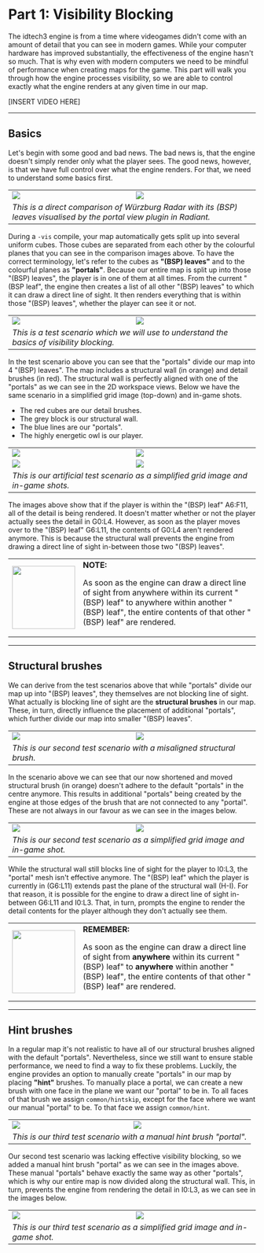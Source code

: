 Part 1: Visibility Blocking
=========

The idtech3 engine is from a time where videogames didn't come with an amount of detail that you can see in modern games. While your computer hardware has improved substantially, the effectiveness of the engine hasn't so much. That is why even with modern computers we need to be mindful of performance when creating maps for the game. 
This part will walk you through how the engine processes visibility, so we are able to control exactly what the engine renders at any given time in our map.

[INSERT VIDEO HERE]

______________________
Basics
------
Let's begin with some good and bad news. The bad news is, that the engine doesn't simply render only what the player sees. The good news, however, is that we have full control over what the engine renders. For that, we need to understand some basics first.

<table>
 <tr>
  <td><img src="https://raw.githubusercontent.com/realkemon/home/master/pages/tut_part1/map.png"></td>
  <td><img src="https://raw.githubusercontent.com/realkemon/home/master/pages/tut_part1/map_vis.png"></td>
 </tr>
 <tr>
  <td colspan="2"><i>This is a direct comparison of Würzburg Radar with its (BSP) leaves visualised by the portal view plugin in Radiant.</i></td>
 </tr>
</table>

During a `-vis` compile, your map automatically gets split up into several uniform cubes. Those cubes are separated from each other by the colourful planes that you can see in the comparison images above. To have the correct terminology, let's refer to the cubes as **"(BSP) leaves"** and to the colourful planes as **"portals"**.
Because our entire map is split up into those "(BSP) leaves", the player is in one of them at all times. From the current "(BSP leaf", the engine then creates a list of all other "(BSP) leaves" to which it can draw a direct line of sight. It then renders everything that is within those "(BSP) leaves", whether the player can see it or not.

<table>
 <tr>
  <td><img src="https://raw.githubusercontent.com/realkemon/home/master/pages/tut_part1/scenario1.png"></td>
  <td><img src="https://raw.githubusercontent.com/realkemon/home/master/pages/tut_part1/scenario1_vis.png"></td>
 </tr>
 <tr>
  <td colspan="2"><i>This is a test scenario which we will use to understand the basics of visibility blocking.</i></td>
 </tr>
</table>

In the test scenario above you can see that the "portals" divide our map into 4 "(BSP) leaves". The map includes a structural wall (in orange) and detail brushes (in red). The structural wall is perfectly aligned with one of the "portals" as we can see in the 2D workspace views. Below we have the same scenario in a simplified grid image (top-down) and in-game shots.
* The red cubes are our detail brushes.
* The grey block is our structural wall.
* The blue lines are our "portals".
* The highly energetic owl is our player.

<table>
 <tr>
  <td><img src="https://raw.githubusercontent.com/realkemon/home/master/pages/tut_part1/scenario1_grid1.jpg"></td>
  <td><img src="https://raw.githubusercontent.com/realkemon/home/master/pages/tut_part1/scenario1_grid2.jpg"></td>
 </tr>
 <tr>
  <td><img src="https://raw.githubusercontent.com/realkemon/home/master/pages/tut_part1/shot0000.png"></td>
  <td><img src="https://raw.githubusercontent.com/realkemon/home/master/pages/tut_part1/shot0001.png"></td>
 </tr>
 <tr>
  <td colspan="2"><i>This is our artificial test scenario as a simplified grid image and in-game shots.</i></td>
 </tr>
</table>

The images above show that if the player is within the "(BSP) leaf" A6:F11, all of the detail is being rendered. It doesn't matter whether or not the player actually sees the detail in G0:L4. However, as soon as the player moves over to the "(BSP) leaf" G6:L11, the contents of G0:L4 aren't rendered anymore. This is because the structural wall prevents the engine from drawing a direct line of sight in-between those two "(BSP) leaves".

<table>
 <tr>
  <td><img src="https://raw.githubusercontent.com/realkemon/home/master/gfx/avatar.png" width="128"> </td>
  <td><b>NOTE:</b><p>As soon as the engine can draw a direct line of sight from anywhere within its current "(BSP) leaf" to anywhere within another "(BSP) leaf", the entire contents of that other "(BSP) leaf" are rendered.</p></td>
 </tr>
</table>

______________________
Structural brushes
------
We can derive from the test scenarios above that while "portals" divide our map up into "(BSP) leaves", they themselves are not blocking line of sight. What actually is blocking line of sight are the **structural brushes** in our map. These, in turn, directly influence the placement of additional "portals", which further divide our map into smaller "(BSP) leaves". 
 
<table>
 <tr>
  <td><img src="https://raw.githubusercontent.com/realkemon/home/master/pages/tut_part1/scenario2.png"></td>
  <td><img src="https://raw.githubusercontent.com/realkemon/home/master/pages/tut_part1/scenario2_vis.png"></td>
 </tr>
 <tr>
  <td colspan="2"><i>This is our second test scenario with a misaligned structural brush.</i></td>
 </tr>
</table>

In the scenario above we can see that our now shortened and moved structural brush (in orange) doesn't adhere to the default "portals" in the centre anymore. This results in additional "portals" being created by the engine at those edges of the brush that are not connected to any "portal". These are not always in our favour as we can see in the images below.
<table>
 <tr>
  <td><img src="https://raw.githubusercontent.com/realkemon/home/master/pages/tut_part1/scenario2_grid.jpg"></td>
  <td><img src="https://raw.githubusercontent.com/realkemon/home/master/pages/tut_part1/shot0002.png"></td>
 </tr>
 <tr>
  <td colspan="2"><i>This is our second test scenario as a simplified grid image and in-game shot.</i></td>
 </tr>
</table>

While the structural wall still blocks line of sight for the player to I0:L3, the "portal" mesh isn't effective anymore. 
The "(BSP) leaf" which the player is currently in (G6:L11) extends past the plane of the structural wall (H-I). For that reason, it is possible for the engine to draw a direct line of sight in-between G6:L11 and I0:L3. That, in turn, prompts the engine to render the detail contents for the player although they don't actually see them.
<table>
 <tr>
  <td><img src="https://raw.githubusercontent.com/realkemon/home/master/gfx/avatar.png" width="128"> </td>
  <td><b>REMEMBER:</b><p>As soon as the engine can draw a direct line of sight from <b>anywhere</b> within its current "(BSP) leaf" to <b>anywhere</b> within another "(BSP) leaf", the entire contents of that other "(BSP) leaf" are rendered.</p></td>
 </tr>
</table>

______________________
Hint brushes
------

In a regular map it's not realistic to have all of our structural brushes aligned with the default "portals". Nevertheless, since we still want to ensure stable performance, we need to find a way to fix these problems. Luckily, the engine provides an option to manually create "portals" in our map by placing **"hint"** brushes. 
To manually place a portal, we can create a new brush with one face in the plane we want our "portal" to be in. To all faces of that brush we assign `common/hintskip`, except for the face where we want our manual "portal" to be. To that face we assign `common/hint`.
<table>
 <tr>
  <td><img src="https://raw.githubusercontent.com/realkemon/home/master/pages/tut_part1/scenario3.png"></td>
  <td><img src="https://raw.githubusercontent.com/realkemon/home/master/pages/tut_part1/scenario3_vis.png"></td>
 </tr>
 <tr>
  <td colspan="2"><i>This is our third test scenario with a manual hint brush "portal".</i></td>
 </tr>
</table>

Our second test scenario was lacking effective visibility blocking, so we added a manual hint brush "portal" as we can see in the images above. These manual "portals" behave exactly the same way as other "portals", which is why our entire map is now divided along the structural wall. This, in turn, prevents the engine from rendering the detail in I0:L3, as we can see in the images below.

<table>
 <tr>
  <td><img src="https://raw.githubusercontent.com/realkemon/home/master/pages/tut_part1/scenario3_grid.jpg"></td>
  <td><img src="https://raw.githubusercontent.com/realkemon/home/master/pages/tut_part1/shot0003.png"></td>
 </tr>
 <tr>
  <td colspan="2"><i>This is our third test scenario as a simplified grid image and in-game shot.</i></td>
 </tr>
</table>




